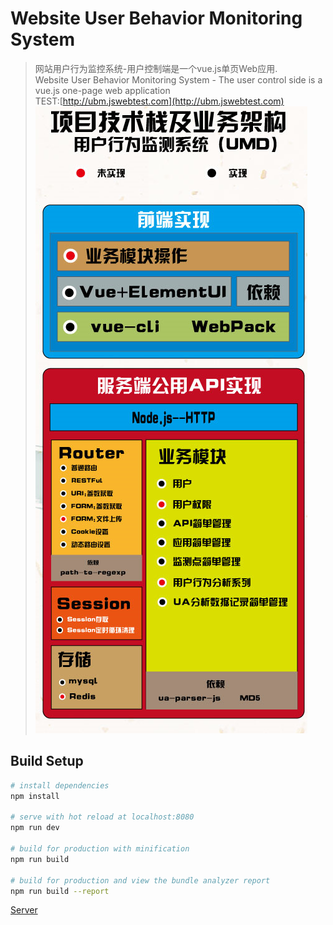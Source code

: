 # Website User Behavior Monitoring System

> 网站用户行为监控系统-用户控制端是一个vue.js单页Web应用.  
Website User Behavior Monitoring System - The user control side is a vue.js one-page web application   
TEST:[http://ubm.jswebtest.com](http://ubm.jswebtest.com)   
![image](https://github.com/w89612b/User-behavior-monitoring-system/blob/master/api.png)

## Build Setup

``` bash
# install dependencies
npm install

# serve with hot reload at localhost:8080
npm run dev

# build for production with minification
npm run build

# build for production and view the bundle analyzer report
npm run build --report

```
[Server](https://github.com/w89612b/API-User-behavior-monitoring-system-.git)
